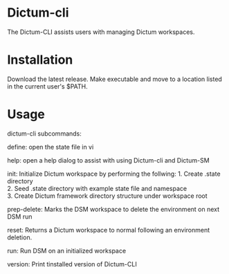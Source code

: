 # Dictum-cli

The Dictum-CLI assists users with managing Dictum workspaces. 

# Installation

Download the latest release. Make executable and move to a location listed in the current user's $PATH.

# Usage

dictum-cli subcommands:  

define: open the state file in vi

help: open a help dialog to assist with using Dictum-cli and Dictum-SM

init: Initialize Dictum workspace by performing the follwing:
          1. Create .state directory  
          2. Seed .state directory with example state file and namespace  
          3. Create Dictum framework directory structure under workspace root  

          
prep-delete: Marks the DSM workspace to delete the environment on next DSM run

reset: Returns a Dictum workspace to normal following an environment deletion.

run: Run DSM on an initialized workspace

version: Print tinstalled version of Dictum-CLI
